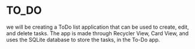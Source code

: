 # TO_DO
we will be creating a ToDo list application that can be used to create, edit, and delete tasks. The app is made through Recycler View, Card View, and uses the SQLite database to store the tasks, in the To-Do app. 
